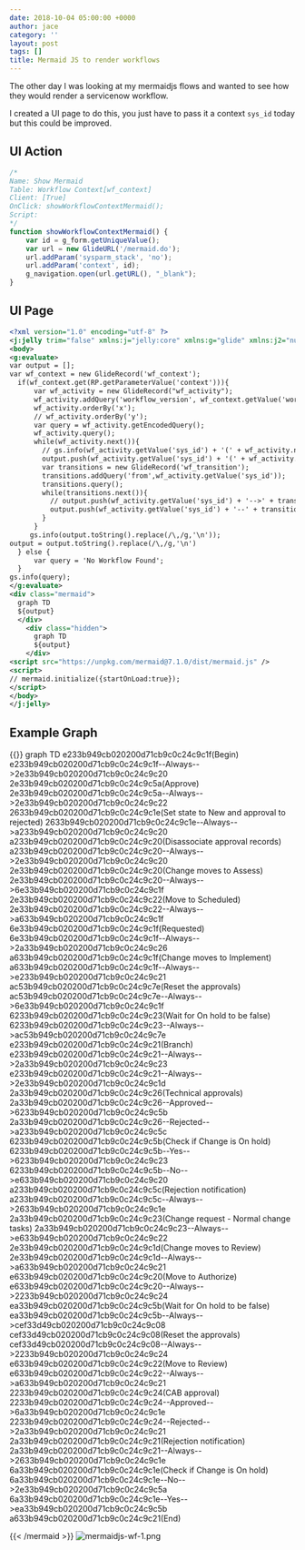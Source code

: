 ```yaml
---
date: 2018-10-04 05:00:00 +0000
author: jace
category: ''
layout: post
tags: []
title: Mermaid JS to render workflows
---
```


The other day I was looking at my mermaidjs flows and wanted to see how they would render a servicenow workflow.

I created a UI page to do this, you just have to pass it a context `sys_id` today but this could be improved.
<!--more-->

## UI Action

```js
/*
Name: Show Mermaid
Table: Workflow Context[wf_context]
Client: [True]
OnClick: showWorkflowContextMermaid();
Script:
*/
function showWorkflowContextMermaid() {
    var id = g_form.getUniqueValue();
    var url = new GlideURL('/mermaid.do');
    url.addParam('sysparm_stack', 'no');
    url.addParam('context', id);
	g_navigation.open(url.getURL(), "_blank");
}
```

## UI Page
```xml
<?xml version="1.0" encoding="utf-8" ?>
<j:jelly trim="false" xmlns:j="jelly:core" xmlns:g="glide" xmlns:j2="null" xmlns:g2="null">
<body>
<g:evaluate>
var output = [];
var wf_context = new GlideRecord('wf_context');
  if(wf_context.get(RP.getParameterValue('context'))){
      var wf_activity = new GlideRecord("wf_activity");
      wf_activity.addQuery('workflow_version', wf_context.getValue('workflow_version'));
      wf_activity.orderBy('x');
      // wf_activity.orderBy('y');
      var query = wf_activity.getEncodedQuery();
      wf_activity.query();
      while(wf_activity.next()){
        // gs.info(wf_activity.getValue('sys_id') + '(' + wf_activity.name.toString().replace(/\"/g,'') + ')');
        output.push(wf_activity.getValue('sys_id') + '(' + wf_activity.name.toString().replace(/\"/g,'') + ')');
        var transitions = new GlideRecord('wf_transition');
        transitions.addQuery('from',wf_activity.getValue('sys_id'));
        transitions.query();
        while(transitions.next()){
          // output.push(wf_activity.getValue('sys_id') + '-->' + transitions.getValue('to'));
          output.push(wf_activity.getValue('sys_id') + '--' + transitions.condition.name.toString() + '-->' + transitions.getValue('to'));
        }
      }
     gs.info(output.toString().replace(/\,/g,'\n'));
output = output.toString().replace(/\,/g,'\n')
  } else {
      var query = 'No Workflow Found';
  }
gs.info(query);
</g:evaluate>
<div class="mermaid">
  graph TD
  ${output}
  </div>
	<div class="hidden">
	  graph TD
	  ${output}
	</div>
<script src="https://unpkg.com/mermaid@7.1.0/dist/mermaid.js" />
<script>
// mermaid.initialize({startOnLoad:true});
</script>
</body>
</j:jelly>
```

## Example Graph


{{<mermaid align="center">}}
graph TD
e233b949cb020200d71cb9c0c24c9c1f(Begin)
e233b949cb020200d71cb9c0c24c9c1f--Always-->2e33b949cb020200d71cb9c0c24c9c20
2e33b949cb020200d71cb9c0c24c9c5a(Approve)
2e33b949cb020200d71cb9c0c24c9c5a--Always-->2e33b949cb020200d71cb9c0c24c9c22
2633b949cb020200d71cb9c0c24c9c1e(Set state to New and approval to rejected)
2633b949cb020200d71cb9c0c24c9c1e--Always-->a233b949cb020200d71cb9c0c24c9c20
a233b949cb020200d71cb9c0c24c9c20(Disassociate approval records)
a233b949cb020200d71cb9c0c24c9c20--Always-->2e33b949cb020200d71cb9c0c24c9c20
2e33b949cb020200d71cb9c0c24c9c20(Change moves to Assess)
2e33b949cb020200d71cb9c0c24c9c20--Always-->6e33b949cb020200d71cb9c0c24c9c1f
2e33b949cb020200d71cb9c0c24c9c22(Move to Scheduled)
2e33b949cb020200d71cb9c0c24c9c22--Always-->a633b949cb020200d71cb9c0c24c9c1f
6e33b949cb020200d71cb9c0c24c9c1f(Requested)
6e33b949cb020200d71cb9c0c24c9c1f--Always-->2a33b949cb020200d71cb9c0c24c9c26
a633b949cb020200d71cb9c0c24c9c1f(Change moves to Implement)
a633b949cb020200d71cb9c0c24c9c1f--Always-->e233b949cb020200d71cb9c0c24c9c21
ac53b949cb020200d71cb9c0c24c9c7e(Reset the approvals)
ac53b949cb020200d71cb9c0c24c9c7e--Always-->6e33b949cb020200d71cb9c0c24c9c1f
6233b949cb020200d71cb9c0c24c9c23(Wait for On hold to be false)
6233b949cb020200d71cb9c0c24c9c23--Always-->ac53b949cb020200d71cb9c0c24c9c7e
e233b949cb020200d71cb9c0c24c9c21(Branch)
e233b949cb020200d71cb9c0c24c9c21--Always-->2a33b949cb020200d71cb9c0c24c9c23
e233b949cb020200d71cb9c0c24c9c21--Always-->2e33b949cb020200d71cb9c0c24c9c1d
2a33b949cb020200d71cb9c0c24c9c26(Technical approvals)
2a33b949cb020200d71cb9c0c24c9c26--Approved-->6233b949cb020200d71cb9c0c24c9c5b
2a33b949cb020200d71cb9c0c24c9c26--Rejected-->a233b949cb020200d71cb9c0c24c9c5c
6233b949cb020200d71cb9c0c24c9c5b(Check if Change is On hold)
6233b949cb020200d71cb9c0c24c9c5b--Yes-->6233b949cb020200d71cb9c0c24c9c23
6233b949cb020200d71cb9c0c24c9c5b--No-->e633b949cb020200d71cb9c0c24c9c20
a233b949cb020200d71cb9c0c24c9c5c(Rejection notification)
a233b949cb020200d71cb9c0c24c9c5c--Always-->2633b949cb020200d71cb9c0c24c9c1e
2a33b949cb020200d71cb9c0c24c9c23(Change request - Normal change tasks)
2a33b949cb020200d71cb9c0c24c9c23--Always-->e633b949cb020200d71cb9c0c24c9c22
2e33b949cb020200d71cb9c0c24c9c1d(Change moves to Review)
2e33b949cb020200d71cb9c0c24c9c1d--Always-->a633b949cb020200d71cb9c0c24c9c21
e633b949cb020200d71cb9c0c24c9c20(Move to Authorize)
e633b949cb020200d71cb9c0c24c9c20--Always-->2233b949cb020200d71cb9c0c24c9c24
ea33b949cb020200d71cb9c0c24c9c5b(Wait for On hold to be false)
ea33b949cb020200d71cb9c0c24c9c5b--Always-->cef33d49cb020200d71cb9c0c24c9c08
cef33d49cb020200d71cb9c0c24c9c08(Reset the approvals)
cef33d49cb020200d71cb9c0c24c9c08--Always-->2233b949cb020200d71cb9c0c24c9c24
e633b949cb020200d71cb9c0c24c9c22(Move to Review)
e633b949cb020200d71cb9c0c24c9c22--Always-->a633b949cb020200d71cb9c0c24c9c21
2233b949cb020200d71cb9c0c24c9c24(CAB approval)
2233b949cb020200d71cb9c0c24c9c24--Approved-->6a33b949cb020200d71cb9c0c24c9c1e
2233b949cb020200d71cb9c0c24c9c24--Rejected-->2a33b949cb020200d71cb9c0c24c9c21
2a33b949cb020200d71cb9c0c24c9c21(Rejection notification)
2a33b949cb020200d71cb9c0c24c9c21--Always-->2633b949cb020200d71cb9c0c24c9c1e
6a33b949cb020200d71cb9c0c24c9c1e(Check if Change is On hold)
6a33b949cb020200d71cb9c0c24c9c1e--No-->2e33b949cb020200d71cb9c0c24c9c5a
6a33b949cb020200d71cb9c0c24c9c1e--Yes-->ea33b949cb020200d71cb9c0c24c9c5b
a633b949cb020200d71cb9c0c24c9c21(End)

{{< /mermaid >}}
![mermaidjs-wf-1.png](/uploads/mermaidjs-wf-1.png)